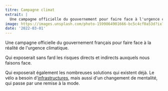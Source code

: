 ```yaml
---
titre: Campagne climat
extrait: |
  Une campagne officielle du gouvernement pour faire face à l'urgence climatique.
image: https://images.unsplash.com/photo-1599864901666-bc5c4cf0a53d?ixlib=rb-1.2.1&ixid=MnwxMjA3fDB8MHxwaG90by1wYWdlfHx8fGVufDB8fHx8&auto=format&fit=crop&w=1074&q=80
date: '2022-03-01'
---
```


Une campagne officielle du gouvernement français pour faire face à la réalité de l'urgence climatique.

Qui exposerait sans fard les risques directs et indirects auxquels nous faisons face.

Qui exposerait également les nombreuses solutions qui existent déjà. Le vélo a besoin d'[infrastructures](/posts/classement-villes-cyclables), mais aussi d'un changement de mentalité, qui passe par une remise à la mode.
